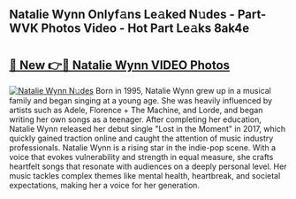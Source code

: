 ## Natalie Wynn Onlyf𝚊ns Le𝚊ked N𝚞des - Part-WVK Photos Video - Hot Part Le𝚊ks 8ak4e

# <h2><a href="http://ac49437.deff.icu/?id=Natalie+Wynn">🔗 New 👉🔴 Natalie Wynn VIDEO Photos</a></h2>

[![Natalie Wynn N𝚞des](https://i.imgur.com/rIISA9y.gif)](http://ac49437.deff.icu/?id=Natalie+Wynn)
Born in 1995, Natalie Wynn grew up in a musical family and began singing at a young age. She was heavily influenced by artists such as Adele, Florence + The Machine, and Lorde, and began writing her own songs as a teenager. After completing her education, Natalie Wynn released her debut single "Lost in the Moment" in 2017, which quickly gained traction online and caught the attention of music industry professionals. Natalie Wynn is a rising star in the indie-pop scene. With a voice that evokes vulnerability and strength in equal measure, she crafts heartfelt songs that resonate with audiences on a deeply personal level. Her music tackles complex themes like mental health, heartbreak, and societal expectations, making her a voice for her generation.

